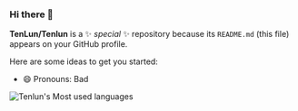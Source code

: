 ### Hi there 👋
**TenLun/Tenlun** is a ✨ _special_ ✨ repository because its `README.md` (this file) appears on your GitHub profile.

Here are some ideas to get you started:

- 😄 Pronouns: Bad

![Tenlun's Most used languages](https://github-readme-stats.vercel.app/api/top-langs?username=Tenlun&show_icons=true&count_private=true&theme=gotham)
